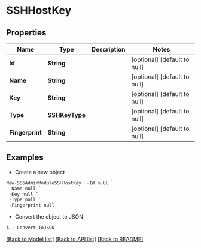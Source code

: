 # SSHHostKey
## Properties

Name | Type | Description | Notes
------------ | ------------- | ------------- | -------------
**Id** | **String** |  | [optional] [default to null]
**Name** | **String** |  | [optional] [default to null]
**Key** | **String** |  | [optional] [default to null]
**Type** | [**SSHKeyType**](SSHKeyType.md) |  | [optional] [default to null]
**Fingerprint** | **String** |  | [optional] [default to null]

## Examples

- Create a new object
```powershell
New-SS6AdminModuleSSHHostKey  -Id null `
 -Name null `
 -Key null `
 -Type null `
 -Fingerprint null
```

- Convert the object to JSON
```powershell
$ | Convert-ToJSON
```


[[Back to Model list]](../README.md#documentation-for-models) [[Back to API list]](../README.md#documentation-for-api-endpoints) [[Back to README]](../README.md)

